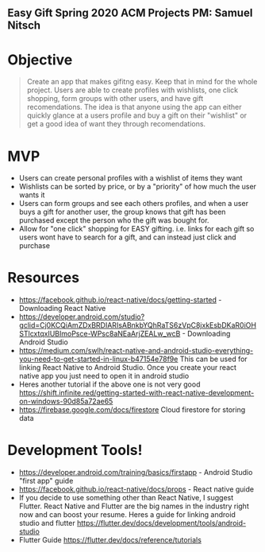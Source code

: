 Easy Gift
Spring 2020 ACM Projects
PM: Samuel Nitsch
------
Objective
=
> Create an app that makes gifitng easy. Keep that in mind for the whole project. Users 
> are able to create profiles with wishlists, one click shopping, form groups with other
> users, and have gift recomendations. The idea is that anyone using the app can either quickly 
> glance at a users profile and buy a gift on their "wishlist" or get a good idea of want they
> through recomendations.


MVP
==
- Users can create personal profiles with a wishlist of items they want
- Wishlists can be sorted by price, or by a "priority" of how much the user wants it
- Users can form groups and see each others profiles, and when a user buys a gift for another user,
the group knows that gift has been purchased except the person who the gift was bought for.
- Allow for "one click" shopping for EASY gifting. i.e. links for each gift so users wont have
to search for a gift, and can instead just click and purchase

Resources
===
- https://facebook.github.io/react-native/docs/getting-started - Downloading React Native
- https://developer.android.com/studio?gclid=Cj0KCQiAmZDxBRDIARIsABnkbYQhRaTS6zVpC8jxkEsbDKaR0iOHSTlcxtqxIUBImoPsce-WPsc8aNEaArjZEALw_wcB - Downloading Android Studio
- https://medium.com/swlh/react-native-and-android-studio-everything-you-need-to-get-started-in-linux-b47154e78f9e This can be used for linking React Native to Android Studio. Once you create
your react native app you just need to open it in android studio
- Heres another tutorial if the above one is not very good https://shift.infinite.red/getting-started-with-react-native-development-on-windows-90d85a72ae65
- https://firebase.google.com/docs/firestore Cloud firestore for storing data

Development Tools!
====
- https://developer.android.com/training/basics/firstapp - Android Studio "first app" guide
- https://facebook.github.io/react-native/docs/props - React native guide
- If you decide to use something other than React Native, I suggest Flutter. React Native and Flutter are the big names in the industry right now and can boost your resume. Heres a guide
for linking android studio and flutter https://flutter.dev/docs/development/tools/android-studio
- Flutter Guide https://flutter.dev/docs/reference/tutorials
